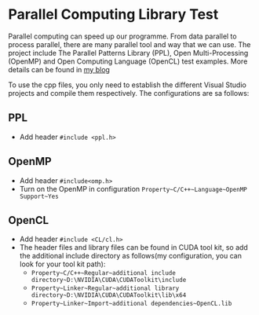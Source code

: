 # Parallel Computing Library Test

Parallel computing can speed up our programme. From data parallel to process parallel, there are many parallel tool and way that we can use. The project include The Parallel Patterns Library (PPL), Open Multi-Processing (OpenMP) and Open Computing Language (OpenCL) test examples. More details can be found in [my blog](https://championli.github.io)

To use the cpp files, you only need to establish the different Visual Studio projects and compile them respectively. The configurations are sa follows:

## PPL

- Add header `#include <ppl.h>`

## OpenMP

- Add header `#include<omp.h>`
- Turn on the OpenMP in configuration `Property~C/C++~Language~OpenMP Support~Yes`

## OpenCL

- Add header `#include <CL/cl.h>`
- The header files and library files can be found in CUDA tool kit, so add the additional include directory as follows(my configuration, you can look for your tool kit path):
    - `Property~C/C++~Regular~additional include directory~D:\NVIDIA\CUDA\CUDAToolkit\include`
    - `Property~Linker~Regular~additional library directory~D:\NVIDIA\CUDA\CUDAToolkit\lib\x64`
    - `Property~Linker~Import~additional dependencies~OpenCL.lib`
